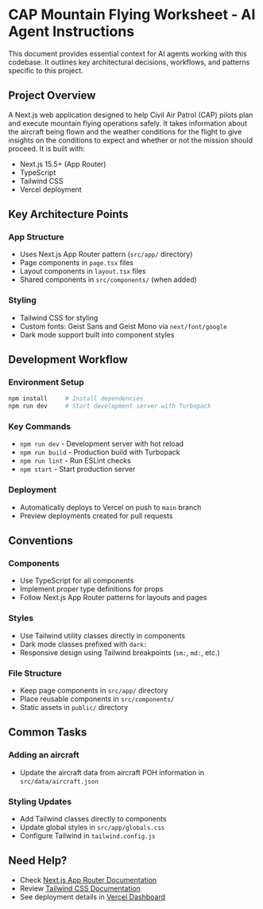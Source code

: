# CAP Mountain Flying Worksheet - AI Agent Instructions

This document provides essential context for AI agents working with this codebase. It outlines key architectural decisions, workflows, and patterns specific to this project.

## Project Overview

A Next.js web application designed to help Civil Air Patrol (CAP) pilots plan and execute mountain flying operations safely. It takes information about the aircraft being flown and the weather conditions for the flight to give insights on the conditions to expect and whether or not the mission should proceed. It is built with:

- Next.js 15.5+ (App Router)
- TypeScript
- Tailwind CSS
- Vercel deployment

## Key Architecture Points

### App Structure

- Uses Next.js App Router pattern (`src/app/` directory)
- Page components in `page.tsx` files
- Layout components in `layout.tsx` files
- Shared components in `src/components/` (when added)

### Styling

- Tailwind CSS for styling
- Custom fonts: Geist Sans and Geist Mono via `next/font/google`
- Dark mode support built into component styles

## Development Workflow

### Environment Setup

```bash
npm install     # Install dependencies
npm run dev     # Start development server with Turbopack
```

### Key Commands

- `npm run dev` - Development server with hot reload
- `npm run build` - Production build with Turbopack
- `npm run lint` - Run ESLint checks
- `npm start` - Start production server

### Deployment

- Automatically deploys to Vercel on push to `main` branch
- Preview deployments created for pull requests

## Conventions

### Components

- Use TypeScript for all components
- Implement proper type definitions for props
- Follow Next.js App Router patterns for layouts and pages

### Styles

- Use Tailwind utility classes directly in components
- Dark mode classes prefixed with `dark:`
- Responsive design using Tailwind breakpoints (`sm:`, `md:`, etc.)

### File Structure

- Keep page components in `src/app/` directory
- Place reusable components in `src/components/`
- Static assets in `public/` directory

## Common Tasks

### Adding an aircraft

- Update the aircraft data from aircraft POH information in `src/data/aircraft.json`

### Styling Updates

- Add Tailwind classes directly to components
- Update global styles in `src/app/globals.css`
- Configure Tailwind in `tailwind.config.js`

## Need Help?

- Check [Next.js App Router Documentation](https://nextjs.org/docs)
- Review [Tailwind CSS Documentation](https://tailwindcss.com/docs)
- See deployment details in [Vercel Dashboard](https://vercel.com/dashboard)
